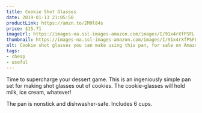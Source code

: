 ```yaml
---
title: Cookie Shot Glasses
date: 2019-01-13 21:05:50
productLink: https://amzn.to/2M9l84s
price: $15.71
imageUrl: https://images-na.ssl-images-amazon.com/images/I/91x4rXfPSFL._SX679_.jpg
thumbnail: https://images-na.ssl-images-amazon.com/images/I/91x4rXfPSFL._SR600,315_.jpg
alt: Cookie shot glasses you can make using this pan, for sale on Amazon.
tags:
- cheap
- useful
---
```


Time to supercharge your dessert game. This is an ingeniously simple pan set for making shot glasses out of cookies. The cookie-glasses will hold milk, ice cream, whatever!

The pan is nonstick and dishwasher-safe. Includes 6 cups.